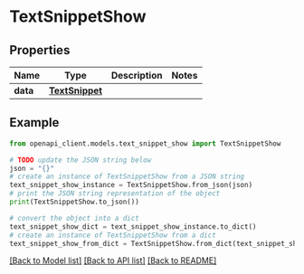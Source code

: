 # TextSnippetShow


## Properties

Name | Type | Description | Notes
------------ | ------------- | ------------- | -------------
**data** | [**TextSnippet**](TextSnippet.md) |  | 

## Example

```python
from openapi_client.models.text_snippet_show import TextSnippetShow

# TODO update the JSON string below
json = "{}"
# create an instance of TextSnippetShow from a JSON string
text_snippet_show_instance = TextSnippetShow.from_json(json)
# print the JSON string representation of the object
print(TextSnippetShow.to_json())

# convert the object into a dict
text_snippet_show_dict = text_snippet_show_instance.to_dict()
# create an instance of TextSnippetShow from a dict
text_snippet_show_from_dict = TextSnippetShow.from_dict(text_snippet_show_dict)
```
[[Back to Model list]](../README.md#documentation-for-models) [[Back to API list]](../README.md#documentation-for-api-endpoints) [[Back to README]](../README.md)


